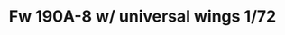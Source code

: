 ---
title: "Fw 190A-8 w/ universal wings  1/72"
price: 1250.00 
desc: "WEEKEND EDITION, Fw 190A-8 w/ universal wings  1/72, razmera: 1/72"
img_path: "/assets/img/7443.jpg"
brand: AMMO
available: true
special_offer: false
new: false
soon: false
cat: "Plasticne-Makete"
subcat: "PM-EDUARD"
subsubcat: ""
sifra: "7443"
---